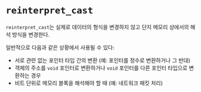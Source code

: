 # `reinterpret_cast`

`reinterpret_cast`는 실제로 데이터의 형식을 변경하지 않고 단지 메모리 상에서의 해석 방식을 변경한다.

일반적으로 다음과 같은 상황에서 사용될 수 있다:

- 서로 관련 없는 포인터 타입 간의 변환 (예: 포인터를 정수로 변환하거나 그 반대)
- 객체의 주소를 `void` 포인터로 변환하거나 `void` 포인터를 다른 포인터 타입으로 변환하는 경우
- 비트 단위로 메모리 블록을 해석해야 할 때 (예: 네트워크 패킷 처리)
